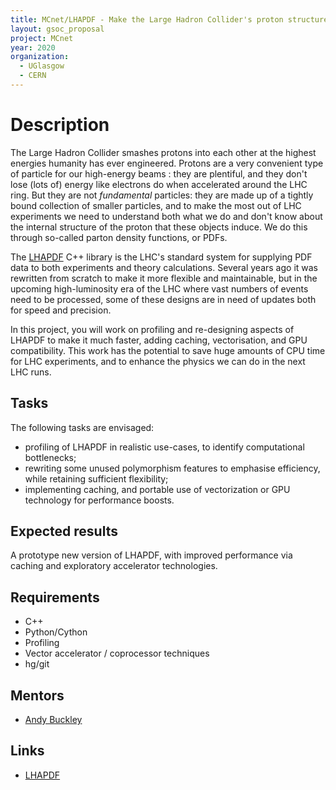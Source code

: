 ```yaml
---
title: MCnet/LHAPDF - Make the Large Hadron Collider's proton structure library FAST!
layout: gsoc_proposal
project: MCnet
year: 2020
organization:
  - UGlasgow
  - CERN
---
```


# Description

The Large Hadron Collider smashes protons into each other at the highest energies humanity has ever engineered. Protons are a very convenient type of particle for our high-energy beams : they are plentiful, and they don't lose (lots of) energy like electrons do when accelerated around the LHC ring. But they are not *fundamental* particles: they are made up of a tightly bound collection of smaller particles, and to make the most out of LHC experiments we need to understand both what we do and don't know about the internal structure of the proton that these objects induce. We do this through so-called parton density functions, or PDFs.

The [LHAPDF](https://lhapdf.hepforge.org) C++ library is the LHC's standard system for supplying PDF data to both experiments and theory calculations. Several years ago it was rewritten from scratch to make it more flexible and maintainable, but in the upcoming high-luminosity era of the LHC where vast numbers of events need to be processed, some of these designs are in need of updates both for speed and precision.

In this project, you will work on profiling and re-designing aspects of LHAPDF to make it much faster, adding caching, vectorisation, and GPU compatibility. This work has the potential to save huge amounts of CPU time for LHC experiments, and to enhance the physics we can do in the next LHC runs.

## Tasks

The following tasks are envisaged:

 * profiling of LHAPDF in realistic use-cases, to identify computational bottlenecks;
 * rewriting some unused polymorphism features to emphasise efficiency, while retaining sufficient flexibility;
 * implementing caching, and portable use of vectorization or GPU technology for performance boosts.

## Expected results

A prototype new version of LHAPDF, with improved performance via caching and exploratory accelerator technologies.

## Requirements

- C++
- Python/Cython
- Profiling
- Vector accelerator / coprocessor techniques
- hg/git

## Mentors

  * [Andy Buckley](mailto:andy.buckley@cern.ch)

## Links

  * [LHAPDF](https://lhapdf.hepforge.org)
